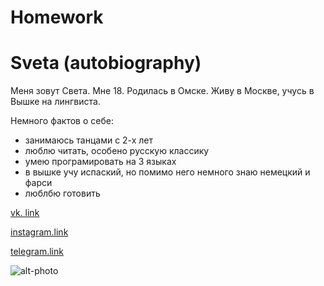 # Homework

# Sveta (autobiography)
Меня зовут Света. Мне 18. Родилась в Омске. Живу в Москве, учусь в Вышке на лингвиста.

Немного фактов о себе:
* занимаюсь танцами с 2-х лет
* люблю читать, особено русскую классику
* умею програмировать на 3 языках 
* в вышке учу испаский, но помимо него немного знаю немецкий и фарси 
* люблбю готовить

[vk. link](https://vk.com/id382602195)

[instagram.link](https://www.instagram.com/snovivi/?hl=ru)

[telegram.link](https://t.me/snovivi)

![alt-photo](https://pp.userapi.com/c836638/v836638195/694ae/GLX-Byx6-Yo.jpg)



